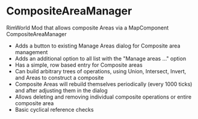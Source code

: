 # CompositeAreaManager
RimWorld Mod that allows composite Areas via a MapComponent CompositeAreaManager

- Adds a button to existing Manage Areas dialog for Composite area management
- Adds an additional option to all list with the "Manage areas ..." option
- Has a simple, row based entry for Composite areas
- Can build arbitrary trees of operations, using Union, Intersect, Invert, and Areas to construct a composite
- Composite Areas will rebuild themselves periodically (every 1000 ticks) and after adjusting them in the dialog
- Allows deleting and removing individual composite operations or entire composite area
- Basic cyclical reference checks
